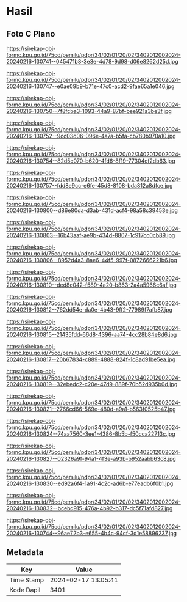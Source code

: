 # Hasil

## Foto C Plano

https://sirekap-obj-formc.kpu.go.id/75cd/pemilu/pdpr/34/02/01/20/02/3402012002024-20240216-130741--045471b8-3e3e-4d78-9d98-d06e8262d25d.jpg

https://sirekap-obj-formc.kpu.go.id/75cd/pemilu/pdpr/34/02/01/20/02/3402012002024-20240216-130747--e0ae09b9-b71e-47c0-acd2-9fae65a1e046.jpg

https://sirekap-obj-formc.kpu.go.id/75cd/pemilu/pdpr/34/02/01/20/02/3402012002024-20240216-130750--7f8fcba3-1093-44a9-87bf-bee921a3be3f.jpg

https://sirekap-obj-formc.kpu.go.id/75cd/pemilu/pdpr/34/02/01/20/02/3402012002024-20240216-130752--9cc03d06-096e-4a7a-b5fa-cb780b970a10.jpg

https://sirekap-obj-formc.kpu.go.id/75cd/pemilu/pdpr/34/02/01/20/02/3402012002024-20240216-130754--82d5c070-b620-4fd6-8f19-77304cf2db63.jpg

https://sirekap-obj-formc.kpu.go.id/75cd/pemilu/pdpr/34/02/01/20/02/3402012002024-20240216-130757--fdd8e9cc-e6fe-45d8-8108-bda812a8dfce.jpg

https://sirekap-obj-formc.kpu.go.id/75cd/pemilu/pdpr/34/02/01/20/02/3402012002024-20240216-130800--d86e80da-d3ab-431d-acf4-98a58c39453e.jpg

https://sirekap-obj-formc.kpu.go.id/75cd/pemilu/pdpr/34/02/01/20/02/3402012002024-20240216-130803--16b43aaf-ae9b-434d-8807-1c917cc0cb89.jpg

https://sirekap-obj-formc.kpu.go.id/75cd/pemilu/pdpr/34/02/01/20/02/3402012002024-20240216-130806--8952d4a3-8ae6-44f5-997f-0872666221b6.jpg

https://sirekap-obj-formc.kpu.go.id/75cd/pemilu/pdpr/34/02/01/20/02/3402012002024-20240216-130810--ded8c042-f589-4a20-b863-2a4a5966c6af.jpg

https://sirekap-obj-formc.kpu.go.id/75cd/pemilu/pdpr/34/02/01/20/02/3402012002024-20240216-130812--762dd54e-da0e-4b43-9ff2-77989f7afb87.jpg

https://sirekap-obj-formc.kpu.go.id/75cd/pemilu/pdpr/34/02/01/20/02/3402012002024-20240216-130815--21435fdd-66d8-4396-aa74-4cc28b84e8d6.jpg

https://sirekap-obj-formc.kpu.go.id/75cd/pemilu/pdpr/34/02/01/20/02/3402012002024-20240216-130817--20b67834-c889-4888-824f-1c8ad91be5ea.jpg

https://sirekap-obj-formc.kpu.go.id/75cd/pemilu/pdpr/34/02/01/20/02/3402012002024-20240216-130819--32ebedc2-c20e-47d9-889f-70b52d935b0d.jpg

https://sirekap-obj-formc.kpu.go.id/75cd/pemilu/pdpr/34/02/01/20/02/3402012002024-20240216-130821--2766cd66-569e-480d-a9a1-b563f0525b47.jpg

https://sirekap-obj-formc.kpu.go.id/75cd/pemilu/pdpr/34/02/01/20/02/3402012002024-20240216-130824--74aa7560-3ee1-4386-8b5b-f50cca22713c.jpg

https://sirekap-obj-formc.kpu.go.id/75cd/pemilu/pdpr/34/02/01/20/02/3402012002024-20240216-130827--02326a9f-94a1-4f3e-a93b-b952aabb63c8.jpg

https://sirekap-obj-formc.kpu.go.id/75cd/pemilu/pdpr/34/02/01/20/02/3402012002024-20240216-130830--ed92a6f4-1a91-4c2c-ad6b-e77eadb6f0b1.jpg

https://sirekap-obj-formc.kpu.go.id/75cd/pemilu/pdpr/34/02/01/20/02/3402012002024-20240216-130832--bcebc915-476a-4b92-b317-dc5f71afd827.jpg

https://sirekap-obj-formc.kpu.go.id/75cd/pemilu/pdpr/34/02/01/20/02/3402012002024-20240216-130744--96ae72b3-e655-4b4c-94cf-3d1e58896237.jpg


## Metadata

| Key        | Value               |
| ---------- | ------------------- |
| Time Stamp | 2024-02-17 13:05:41 |
| Kode Dapil | 3401                |



